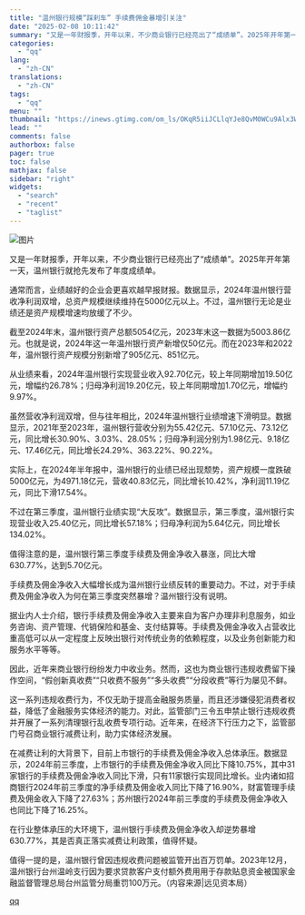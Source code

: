 ```yaml
---
title: "温州银行规模“踩刹车” 手续费佣金暴增引关注"
date: "2025-02-08 10:11:42"
summary: "又是一年财报季，开年以来，不少商业银行已经亮出了“成绩单”。2025年开年第一天，温州银行就抢先发布..."
categories:
  - "qq"
lang:
  - "zh-CN"
translations:
  - "zh-CN"
tags:
  - "qq"
menu: ""
thumbnail: "https://inews.gtimg.com/om_ls/OKqR5iiJCLlqYJe8QvM0WCu9Alx3W3lAzAv0CROo8XqH4AA_640360/0"
lead: ""
comments: false
authorbox: false
pager: true
toc: false
mathjax: false
sidebar: "right"
widgets:
  - "search"
  - "recent"
  - "taglist"
---
```


![图片](https://inews.gtimg.com/news_bt/Oo8FWSpFrlzEVqA0BWDniYzYWVjmaSu5pQHvbbTEa4lQAAA/641)

又是一年财报季，开年以来，不少商业银行已经亮出了“成绩单”。2025年开年第一天，温州银行就抢先发布了年度成绩单。

通常而言，业绩越好的企业会更喜欢越早报财报。数据显示，2024年温州银行营收净利润双增，总资产规模继续维持在5000亿元以上。不过，温州银行无论是业绩还是资产规模增速均放缓了不少。

截至2024年末，温州银行资产总额5054亿元，2023年末这一数据为5003.86亿元。也就是说，2024年这一年温州银行资产新增仅50亿元。而在2023年和2022年，温州银行资产规模分别新增了905亿元、851亿元。

从业绩来看，2024年温州银行实现营业收入92.70亿元，较上年同期增加19.50亿元，增幅约26.78%；归母净利润19.20亿元，较上年同期增加1.70亿元，增幅约9.97%。

虽然营收净利润双增，但与往年相比，2024年温州银行业绩增速下滑明显。数据显示，2021年至2023年，温州银行营收分别为55.42亿元、57.10亿元、73.12亿元，同比增长30.90%、3.03%、28.05%；归母净利润分别为1.98亿元、9.18亿元、17.46亿元，同比增长24.29%、363.22%、90.22%。

实际上，在2024年半年报中，温州银行的业绩已经出现颓势，资产规模一度跌破5000亿元，为4971.18亿元，营收40.83亿元，同比增长10.42%，净利润11.19亿元，同比下滑17.54%。

不过在第三季度，温州银行业绩实现“大反攻”。数据显示，第三季度，温州银行实现营业收入25.40亿元，同比增长57.18%；归母净利润为5.64亿元，同比增长134.02%。

值得注意的是，温州银行第三季度手续费及佣金净收入暴涨，同比大增630.77%，达到5.70亿元。

手续费及佣金净收入大幅增长成为温州银行业绩反转的重要动力。不过，对于手续费及佣金净收入为何在第三季度突然暴增？温州银行没有说明。

据业内人士介绍，银行手续费及佣金净收入主要来自为客户办理非利息服务，如业务咨询、资产管理、代销保险和基金、支付结算等。手续费及佣金净收入占营收比重高低可以从一定程度上反映出银行对传统业务的依赖程度，以及业务创新能力和服务水平等等。

因此，近年来商业银行纷纷发力中收业务。然而，这也为商业银行违规收费留下操作空间，“假创新真收费”“只收费不服务”“多头收费”“分段收费”等行为屡见不鲜。

这一系列违规收费行为，不仅无助于提高金融服务质量，而且还涉嫌侵犯消费者权益，降低了金融服务实体经济的能力。对此，监管部门三令五申禁止银行违规收费并开展了一系列清理银行乱收费专项行动。近年来，在经济下行压力之下，监管部门号召商业银行减费让利，助力实体经济发展。

在减费让利的大背景下，目前上市银行的手续费及佣金净收入总体承压。数据显示，2024年前三季度，上市银行的手续费及佣金净收入同比下降10.75%，其中31家银行的手续费及佣金净收入同比下滑，只有11家银行实现同比增长。业内诸如招商银行2024年前三季度的净手续费及佣金收入同比下降了16.90%，财富管理手续费及佣金收入下降了27.63%‌；苏州银行2024年前三季度的手续费及佣金净收入也同比下降了16.25%。

在行业整体承压的大环境下，温州银行手续费及佣金净收入却逆势暴增630.77%，其是否真正落实减费让利政策，值得怀疑。

值得一提的是，温州银行曾因违规收费问题被监管开出百万罚单。2023年12月，温州银行台州温岭支行因为要求贷款客户支付额外费用用于存款贴息资金被国家金融监督管理总局台州监管分局重罚100万元。（内容来源|远见资本局）

[qq](https://new.qq.com/rain/a/20250208A02H1F00)
